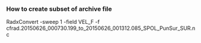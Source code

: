 ### How to create subset of archive file

RadxConvert -sweep 1 -field VEL_F -f cfrad.20150626_000730.199_to_20150626_001312.085_SPOL_PunSur_SUR.nc

